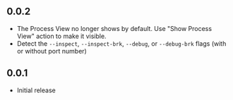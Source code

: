 ## 0.0.2
* The Process View no longer shows by default. Use "Show Process View" action to make it visible.
* Detect the `--inspect`, `--inspect-brk`, `--debug`, or `--debug-brk` flags (with or without port number)

## 0.0.1
* Initial release
